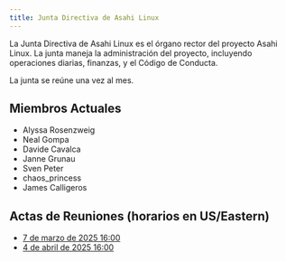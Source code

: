 ```yaml
---
title: Junta Directiva de Asahi Linux
---
```


La Junta Directiva de Asahi Linux es el órgano rector del proyecto Asahi Linux. La junta
maneja la administración del proyecto, incluyendo operaciones diarias, finanzas,
y el Código de Conducta.

La junta se reúne una vez al mes.

## Miembros Actuales
- Alyssa Rosenzweig
- Neal Gompa
- Davide Cavalca
- Janne Grunau
- Sven Peter
- chaos_princess
- James Calligeros

## Actas de Reuniones (horarios en US/Eastern)
- [7 de marzo de 2025 16:00](minutes/20250307.md)
- [4 de abril de 2025 16:00](minutes/20250404.md) 